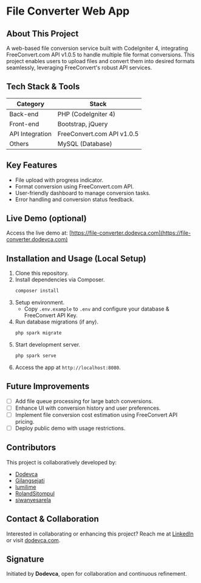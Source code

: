 # File Converter Web App

## About This Project
A web-based file conversion service built with CodeIgniter 4, integrating FreeConvert.com API v1.0.5 to handle multiple file format conversions. This project enables users to upload files and convert them into desired formats seamlessly, leveraging FreeConvert's robust API services.

## Tech Stack & Tools
| Category     | Stack                         |
|--------------|-------------------------------|
| Back-end     | PHP (CodeIgniter 4)            |
| Front-end    | Bootstrap, jQuery              |
| API Integration | FreeConvert.com API v1.0.5 |
| Others       | MySQL (Database)               |

## Key Features
- File upload with progress indicator.
- Format conversion using FreeConvert.com API.
- User-friendly dashboard to manage conversion tasks.
- Error handling and conversion status feedback.

## Live Demo (optional)
Access the live demo at: [https://file-converter.dodevca.com](https://file-converter.dodevca.com)

## Installation and Usage (Local Setup)
1. Clone this repository.
2. Install dependencies via Composer.
    ```bash
    composer install
    ```
3. Setup environment.
    - Copy `.env.example` to `.env` and configure your database & FreeConvert API Key.
4. Run database migrations (if any).
    ```bash
    php spark migrate
    ```
5. Start development server.
    ```bash
    php spark serve
    ```
6. Access the app at `http://localhost:8080`.

## Future Improvements
- [ ] Add file queue processing for large batch conversions.
- [ ] Enhance UI with conversion history and user preferences.
- [ ] Implement file conversion cost estimation using FreeConvert API pricing.
- [ ] Deploy public demo with usage restrictions.

## Contributors
This project is collaboratively developed by:
- [Dodevca](https://github.com/dodevca)
- [Gilangsejati](https://github.com/Gilangsejati)
- [lumilime](https://github.com/lumilime)
- [RolandSitompul](https://github.com/RolandSitompul750)
- [siwanyesarela](https://github.com/siwanyesarela)

## Contact & Collaboration
Interested in collaborating or enhancing this project?
Reach me at [LinkedIn](https://linkedin.com/in/dodevca) or visit [dodevca.com](https://dodevca.com).

## Signature
Initiated by **Dodevca**, open for collaboration and continuous refinement.
